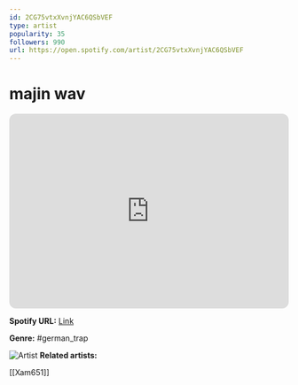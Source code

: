 ```yaml
---
id: 2CG75vtxXvnjYAC6QSbVEF
type: artist
popularity: 35
followers: 990
url: https://open.spotify.com/artist/2CG75vtxXvnjYAC6QSbVEF
---
```

# majin wav

<iframe style="border-radius:12px" src="https://open.spotify.com/embed/artist/2CG75vtxXvnjYAC6QSbVEF" width="100%" height="352" frameBorder="0" allowfullscreen="" allow="autoplay; clipboard-write; encrypted-media; fullscreen; picture-in-picture" loading="lazy"></iframe>

**Spotify URL:** [Link](https://open.spotify.com/artist/2CG75vtxXvnjYAC6QSbVEF)

**Genre:**  #german_trap

![Artist](https://i.scdn.co/image/ab6761610000e5ebd7a935dd8423fe4fdd6ec4e3)
**Related artists:**

[[Xam651]]
